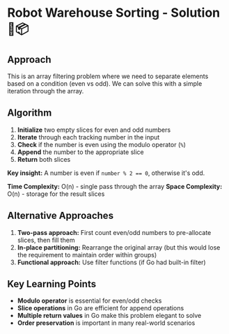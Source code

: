 # Robot Warehouse Sorting - Solution 🤖📦

## Approach

This is an array filtering problem where we need to separate elements based on a condition (even vs odd). We can solve this with a simple iteration through the array.

## Algorithm

1. **Initialize** two empty slices for even and odd numbers
2. **Iterate** through each tracking number in the input
3. **Check** if the number is even using the modulo operator (`%`)
4. **Append** the number to the appropriate slice
5. **Return** both slices

**Key insight:** A number is even if `number % 2 == 0`, otherwise it's odd.

**Time Complexity:** O(n) - single pass through the array
**Space Complexity:** O(n) - storage for the result slices

## Alternative Approaches

1. **Two-pass approach:** First count even/odd numbers to pre-allocate slices, then fill them
2. **In-place partitioning:** Rearrange the original array (but this would lose the requirement to maintain order within groups)
3. **Functional approach:** Use filter functions (if Go had built-in filter)

## Key Learning Points

- **Modulo operator** is essential for even/odd checks
- **Slice operations** in Go are efficient for append operations
- **Multiple return values** in Go make this problem elegant to solve
- **Order preservation** is important in many real-world scenarios